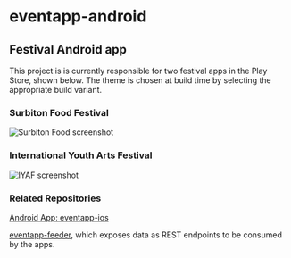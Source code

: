 # eventapp-android
## Festival Android app

This project is is currently responsible for two festival apps in the Play Store, shown below. The theme is chosen at build time by selecting the appropriate build variant.

### Surbiton Food Festival

![Surbiton Food screenshot](https://github.com/lozarcher/eventapp-ios-foodfest/blob/master/Screenshots/foodfestialiphone.png) 

### International Youth Arts Festival

![IYAF screenshot](https://github.com/lozarcher/eventapp-ios-foodfest/blob/master/Screenshots/iyaf2016.jpg) 

### Related Repositories

[Android App: eventapp-ios](https://github.com/lozarcher/eventapp-ios) 

[eventapp-feeder](https://github.com/lozarcher/eventapp-feeder/), which exposes data as REST endpoints to be consumed by the apps.
